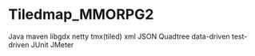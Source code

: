 # Tiledmap_MMORPG2

Java maven
libgdx netty
tmx(tiled) xml JSON Quadtree
data-driven test-driven
JUnit JMeter
